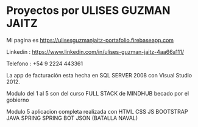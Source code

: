 # Proyectos por ULISES GUZMAN JAITZ

Mi pagina es https://ulisesguzmanjaitz-portafolio.firebaseapp.com

Linkedin : https://www.linkedin.com/in/ulises-guzman-jaitz-4aa66a111/

Telefono : +54 9 2224 443361

La app de facturación esta hecha en SQL SERVER 2008 con Visual Studio 2012.

Modulo del 1 al 5 son del curso FULL STACK de MINDHUB becado por el gobierno

Modulo 5 aplicacion completa realizada con HTML CSS JS BOOTSTRAP JAVA SPRING SPRING BOT JSON (BATALLA NAVAL)
